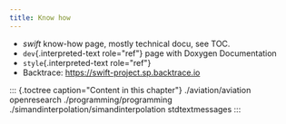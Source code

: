 ```yaml
---
title: Know how
---
```


-   *swift* know-how page, mostly technical docu, see TOC.
-   `dev`{.interpreted-text role="ref"} page with Doxygen Documentation
-   `style`{.interpreted-text role="ref"}
-   Backtrace: <https://swift-project.sp.backtrace.io>

::: {.toctree caption="Content in this chapter"}
./aviation/aviation openresearch ./programming/programming
./simandinterpolation/simandinterpolation stdtextmessages
:::
